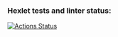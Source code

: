 ### Hexlet tests and linter status:
[![Actions Status](https://github.com/Plasticc66/java-project-71/actions/workflows/hexlet-check.yml/badge.svg)](https://github.com/Plasticc66/java-project-71/actions)